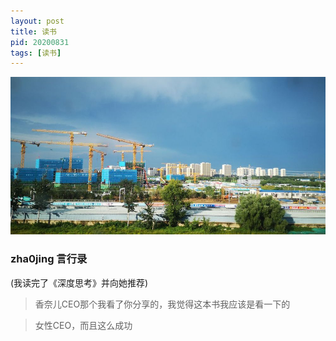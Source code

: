 ```yaml
---
layout: post
title: 读书
pid: 20200831
tags: [读书]
---
```


![](/uploads/2020/08/02-on-construction.jpg)



### zha0jing 言行录


(我读完了《深度思考》并向她推荐)

> 香奈儿CEO那个我看了你分享的，我觉得这本书我应该是看一下的

> 女性CEO，而且这么成功